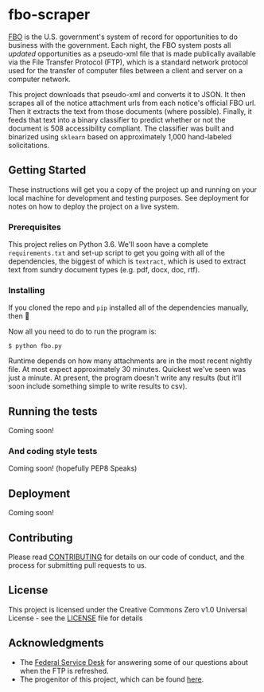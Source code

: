 # fbo-scraper
[FBO](https://www.fbo.gov/) is the U.S. government's system of record for opportunities to do business with the government. Each night, the FBO system posts all _updated_ opportunities as a pseudo-xml file that is made publically available via the File Transfer Protocol (FTP), which is a standard network protocol used for the transfer of computer files between a client and server on a computer network.

This project downloads that pseudo-xml and converts it to JSON. It then scrapes all of the notice attachment urls from each notice's official FBO url. Then it extracts the text from those documents (where possible). Finally, it feeds that text into a binary classifier to predict whether or not the document is 508 accessibility compliant. The classifier was built and binarized using `sklearn` based on approximately 1,000 hand-labeled solicitations.

## Getting Started
These instructions will get you a copy of the project up and running on your local machine for development and testing purposes. See deployment for notes on how to deploy the project on a live system.

### Prerequisites
This project relies on Python 3.6. We'll soon have a complete `requirements.txt` and set-up script to get you going with all of the dependencies, the biggest of which is `textract`, which is used to extract text from sundry document types (e.g. pdf, docx, doc, rtf).

### Installing

If you cloned the repo and `pip` installed all of the dependencies manually, then :clap:

Now all you need to do to run the program is:

```
$ python fbo.py
```

Runtime depends on how many attachments are in the most recent nightly file. At most expect approximately 30 minutes. Quickest we've seen was just a minute. At present, the program doesn't write any results (but it'll soon include something simple to write results to csv).

## Running the tests

Coming soon!

### And coding style tests

Coming soon! (hopefully PEP8 Speaks)

## Deployment

Coming soon!

## Contributing

Please read [CONTRIBUTING](https://github.com/GSA/fbo-scraper/blob/master/.github/CONTRIBUTING.MD) for details on our code of conduct, and the process for submitting pull requests to us.

## License

This project is licensed under the Creative Commons Zero v1.0 Universal License - see the [LICENSE](https://github.com/GSA/fbo-scraper/blob/master/.github/LICENSE) file for details

## Acknowledgments
 - The [Federal Service Desk](https://www.fsd.gov/fsd-gov/home.do) for answering some of our questions about when the FTP is refreshed.
 - The progenitor of this project, which can be found [here](https://github.com/jtexnl/FBOProcurementScan).

